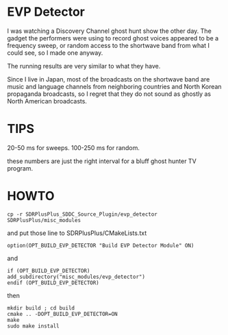 # EVP Detector 

I was watching a Discovery Channel ghost hunt show the other day.
The gadget the performers were using to record ghost voices appeared to be a frequency sweep, or random access to the shortwave band from what I could see, so I made one anyway.

The running results are very similar to what they have.

Since I live in Japan, most of the broadcasts on the shortwave band are music and language channels from neighboring countries and North Korean propaganda broadcasts, so I regret that they do not sound as ghostly as North American broadcasts.

# TIPS

20-50 ms for sweeps.
100-250 ms for random.

these numbers are just the right interval for a bluff ghost hunter TV program.

# HOWTO

```
cp -r SDRPlusPlus_SDDC_Source_Plugin/evp_detector SDRPlusPlus/misc_modules

```

and put those line to SDRPlusPlus/CMakeLists.txt

```
option(OPT_BUILD_EVP_DETECTOR "Build EVP Detector Module" ON)
```
and

```
if (OPT_BUILD_EVP_DETECTOR)
add_subdirectory("misc_modules/evp_detector")
endif (OPT_BUILD_EVP_DETECTOR)
```

then

```
mkdir build ; cd build
cmake .. -DOPT_BUILD_EVP_DETECTOR=ON
make 
sudo make install
```
